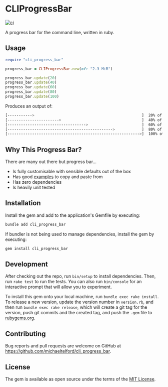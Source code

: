 # CLIProgressBar

[![ci](https://github.com/michaeltelford/cli_progress_bar/actions/workflows/main.yml/badge.svg)](https://github.com/michaeltelford/cli_progress_bar/actions/workflows/main.yml)

A progress bar for the command line, written in ruby.

## Usage

```ruby
require "cli_progress_bar"

progress_bar = CLIProgressBar.new(of: "2.3 MiB")

progress_bar.update(20)
progress_bar.update(40)
progress_bar.update(60)
progress_bar.update(80)
progress_bar.update(100)
```

Produces an output of:

```sh
[----------->                                                ]  20% of 2.3 MiB
[----------------------->                                    ]  40% of 2.3 MiB
[----------------------------------->                        ]  60% of 2.3 MiB
[----------------------------------------------->            ]  80% of 2.3 MiB
[----------------------------------------------------------->]  100% of 2.3 MiB
```

## Why This Progress Bar?

There are many out there but progress bar...

- Is fully customisable with sensible defaults out of the box
- Has good [examples](https://github.com/michaeltelford/cli_progress_bar/blob/main/EXAMPLES.md) to copy and paste from
- Has zero dependencies
- Is heavily unit tested

## Installation

Install the gem and add to the application's Gemfile by executing:

```bash
bundle add cli_progress_bar
```

If bundler is not being used to manage dependencies, install the gem by executing:

```bash
gem install cli_progress_bar
```

## Development

After checking out the repo, run `bin/setup` to install dependencies. Then, run `rake test` to run the tests. You can also run `bin/console` for an interactive prompt that will allow you to experiment.

To install this gem onto your local machine, run `bundle exec rake install`. To release a new version, update the version number in `version.rb`, and then run `bundle exec rake release`, which will create a git tag for the version, push git commits and the created tag, and push the `.gem` file to [rubygems.org](https://rubygems.org).

## Contributing

Bug reports and pull requests are welcome on GitHub at https://github.com/michaeltelford/cli_progress_bar.

## License

The gem is available as open source under the terms of the [MIT License](https://opensource.org/licenses/MIT).
